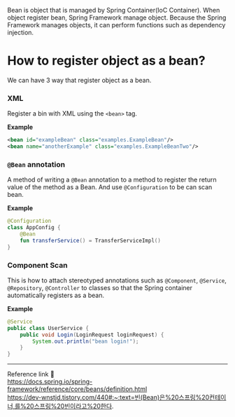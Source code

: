 Bean is object that is managed by Spring Container(IoC Container). When object register bean, Spring Framework manage object. Because the Spring Framework manages objects, it can perform functions such as dependency injection.
# How to register object as a bean?
We can have 3 way that register object as a bean.
### XML
Register a bin with XML using the `<bean>` tag.

**Example**
```xml
<bean id="exampleBean" class="examples.ExampleBean"/> 
<bean name="anotherExample" class="examples.ExampleBeanTwo"/>
```
###  `@Bean` annotation
A method of writing a `@Bean` annotation to a method to register the return value of the method as a Bean. And use `@Configuration` to be can scan bean.

**Example**
```kotlin
@Configuration 
class AppConfig { 
	@Bean 
	fun transferService() = TransferServiceImpl() 
}
```
### Component Scan
This is how to attach stereotyped annotations such as `@Component`, `@Service`, `@Repository`, `@Controller` to classes so that the Spring container automatically registers as a bean.

**Example**
```java
@Service
public class UserService { 
	public void Login(LoginRequest loginRequest) {
		System.out.println("bean login!");
	}
}
```

---
Reference link 🙂     
https://docs.spring.io/spring-framework/reference/core/beans/definition.html                   
https://dev-wnstjd.tistory.com/440#:~:text=빈(Bean)은%20스프링%20컨테이너,를%20스프링%20빈이라고%20한다.
